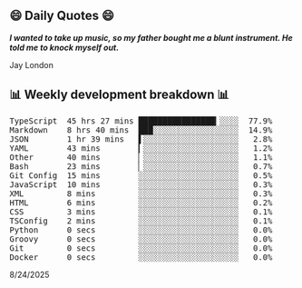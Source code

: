 ## 😄 Daily Quotes 😄

_**I wanted to take up music, so my father bought me a blunt instrument. He told me to knock myself out.**_

Jay London



## 📊 Weekly development breakdown 📊

<pre>TypeScript  45 hrs 27 mins ████████████████▎░░░░  77.9%
Markdown    8 hrs 40 mins  ███░░░░░░░░░░░░░░░░░░  14.9%
JSON        1 hr 39 mins   ▌░░░░░░░░░░░░░░░░░░░░   2.8%
YAML        43 mins        ▎░░░░░░░░░░░░░░░░░░░░   1.2%
Other       40 mins        ▏░░░░░░░░░░░░░░░░░░░░   1.1%
Bash        23 mins        ▏░░░░░░░░░░░░░░░░░░░░   0.7%
Git Config  15 mins        ░░░░░░░░░░░░░░░░░░░░░   0.5%
JavaScript  10 mins        ░░░░░░░░░░░░░░░░░░░░░   0.3%
XML         8 mins         ░░░░░░░░░░░░░░░░░░░░░   0.3%
HTML        6 mins         ░░░░░░░░░░░░░░░░░░░░░   0.2%
CSS         3 mins         ░░░░░░░░░░░░░░░░░░░░░   0.1%
TSConfig    2 mins         ░░░░░░░░░░░░░░░░░░░░░   0.1%
Python      0 secs         ░░░░░░░░░░░░░░░░░░░░░   0.0%
Groovy      0 secs         ░░░░░░░░░░░░░░░░░░░░░   0.0%
Git         0 secs         ░░░░░░░░░░░░░░░░░░░░░   0.0%
Docker      0 secs         ░░░░░░░░░░░░░░░░░░░░░   0.0%</pre>

8/24/2025